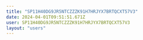 ```yaml
---
title: "SP11H40DG9JR5NTCZZZK91H7HRJYX7BRTQCXT57V3"
date: 2024-04-01T09:51:51.671Z
user: SP11H40DG9JR5NTCZZZK91H7HRJYX7BRTQCXT57V3
layout: "users"
---
```

    